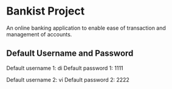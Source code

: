 # Bankist Project

An online banking application to enable ease of transaction and management of accounts.

## Default Username and Password

Default username 1: di
Default password 1: 1111

Default username 2: vi
Default password 2: 2222
